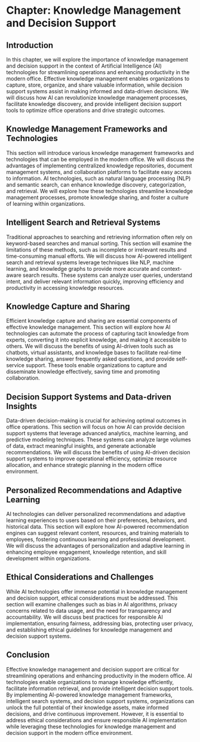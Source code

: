 Chapter: Knowledge Management and Decision Support
==================================================

Introduction
------------

In this chapter, we will explore the importance of knowledge management and decision support in the context of Artificial Intelligence (AI) technologies for streamlining operations and enhancing productivity in the modern office. Effective knowledge management enables organizations to capture, store, organize, and share valuable information, while decision support systems assist in making informed and data-driven decisions. We will discuss how AI can revolutionize knowledge management processes, facilitate knowledge discovery, and provide intelligent decision support tools to optimize office operations and drive strategic outcomes.

Knowledge Management Frameworks and Technologies
------------------------------------------------

This section will introduce various knowledge management frameworks and technologies that can be employed in the modern office. We will discuss the advantages of implementing centralized knowledge repositories, document management systems, and collaboration platforms to facilitate easy access to information. AI technologies, such as natural language processing (NLP) and semantic search, can enhance knowledge discovery, categorization, and retrieval. We will explore how these technologies streamline knowledge management processes, promote knowledge sharing, and foster a culture of learning within organizations.

Intelligent Search and Retrieval Systems
----------------------------------------

Traditional approaches to searching and retrieving information often rely on keyword-based searches and manual sorting. This section will examine the limitations of these methods, such as incomplete or irrelevant results and time-consuming manual efforts. We will discuss how AI-powered intelligent search and retrieval systems leverage techniques like NLP, machine learning, and knowledge graphs to provide more accurate and context-aware search results. These systems can analyze user queries, understand intent, and deliver relevant information quickly, improving efficiency and productivity in accessing knowledge resources.

Knowledge Capture and Sharing
-----------------------------

Efficient knowledge capture and sharing are essential components of effective knowledge management. This section will explore how AI technologies can automate the process of capturing tacit knowledge from experts, converting it into explicit knowledge, and making it accessible to others. We will discuss the benefits of using AI-driven tools such as chatbots, virtual assistants, and knowledge bases to facilitate real-time knowledge sharing, answer frequently asked questions, and provide self-service support. These tools enable organizations to capture and disseminate knowledge effectively, saving time and promoting collaboration.

Decision Support Systems and Data-driven Insights
-------------------------------------------------

Data-driven decision-making is crucial for achieving optimal outcomes in office operations. This section will focus on how AI can provide decision support systems that leverage advanced analytics, machine learning, and predictive modeling techniques. These systems can analyze large volumes of data, extract meaningful insights, and generate actionable recommendations. We will discuss the benefits of using AI-driven decision support systems to improve operational efficiency, optimize resource allocation, and enhance strategic planning in the modern office environment.

Personalized Recommendations and Adaptive Learning
--------------------------------------------------

AI technologies can deliver personalized recommendations and adaptive learning experiences to users based on their preferences, behaviors, and historical data. This section will explore how AI-powered recommendation engines can suggest relevant content, resources, and training materials to employees, fostering continuous learning and professional development. We will discuss the advantages of personalization and adaptive learning in enhancing employee engagement, knowledge retention, and skill development within organizations.

Ethical Considerations and Challenges
-------------------------------------

While AI technologies offer immense potential in knowledge management and decision support, ethical considerations must be addressed. This section will examine challenges such as bias in AI algorithms, privacy concerns related to data usage, and the need for transparency and accountability. We will discuss best practices for responsible AI implementation, ensuring fairness, addressing bias, protecting user privacy, and establishing ethical guidelines for knowledge management and decision support systems.

Conclusion
----------

Effective knowledge management and decision support are critical for streamlining operations and enhancing productivity in the modern office. AI technologies enable organizations to manage knowledge efficiently, facilitate information retrieval, and provide intelligent decision support tools. By implementing AI-powered knowledge management frameworks, intelligent search systems, and decision support systems, organizations can unlock the full potential of their knowledge assets, make informed decisions, and drive continuous improvement. However, it is essential to address ethical considerations and ensure responsible AI implementation while leveraging these technologies for knowledge management and decision support in the modern office environment.

